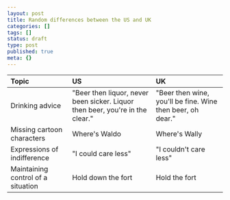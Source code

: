 ```yaml
---
layout: post
title: Random differences between the US and UK
categories: []
tags: []
status: draft
type: post
published: true
meta: {}
---
```


| Topic | US | UK |
|:------|:---|:---|
| Drinking advice | "Beer then liquor, never been sicker. Liquor then beer, you're in the clear." | "Beer then wine, you'll be fine. Wine then beer, oh dear." |
| Missing cartoon characters | Where's Waldo | Where's Wally |
| Expressions of indifference | "I could care less" | "I couldn't care less" |
| Maintaining control of a situation | Hold down the fort | Hold the fort |

